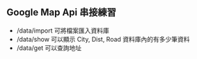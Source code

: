 ## Google Map Api 串接練習

- /data/import 可將檔案匯入資料庫
- /data/show 可以顯示 City, Dist, Road 資料庫內的有多少筆資料
- /data/get 可以查詢地址
